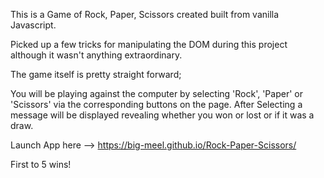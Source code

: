 This is a Game of Rock, Paper, Scissors created built from vanilla Javascript.

Picked up a few tricks for manipulating the DOM during this project although it wasn't anything extraordinary.

The game itself is pretty straight forward; 

You will be playing against the computer by selecting 'Rock', 'Paper' or 'Scissors' via the corresponding buttons on the page.
After Selecting a message will be displayed revealing whether you won or lost or if it was a draw.

Launch App here --> https://big-meel.github.io/Rock-Paper-Scissors/

First to 5 wins!
